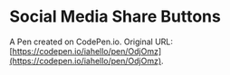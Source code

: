 # Social Media Share Buttons 

A Pen created on CodePen.io. Original URL: [https://codepen.io/iahello/pen/OdjOmz](https://codepen.io/iahello/pen/OdjOmz).


